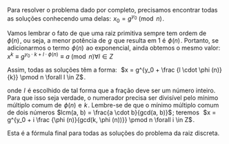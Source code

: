 Para resolver o problema dado por completo, precisamos encontrar todas as soluções conhecendo uma delas:  $x_0 = g^{y_0} \pmod n$ .

Vamos lembrar o fato de que uma raiz primitiva sempre tem ordem de  
$\phi (n)$ , ou seja, a menor potência de  $g$  que resulta em 1 é  $\phi (n)$ . Portanto, se adicionarmos o termo  $\phi (n)$  ao exponencial, ainda obtemos o mesmo valor:
 
$x^k \equiv g^{ y_0 \cdot k + l \cdot \phi (n)} \equiv a \pmod n \forall l \in Z$ 

Assim, todas as soluções têm a forma:
 
$x = g^{y_0 + \frac {l \cdot \phi (n)}{k}} \pmod n \forall l \in Z$ .

onde  $l$  é escolhido de tal forma que a fração deve ser um número inteiro. Para que isso seja verdade, o numerador precisa ser divisível pelo mínimo múltiplo comum de  $\phi (n)$  e  $k$ . Lembre-se de que o mínimo múltiplo comum de dois números  $lcm(a, b) = \frac{a \cdot b}{gcd(a, b)}$ ; teremos
 
$x = g^{y_0 + i \frac {\phi (n)}{gcd(k, \phi (n))}} \pmod n \forall i \in Z$ .

Esta é a fórmula final para todas as soluções do problema da raiz discreta.



